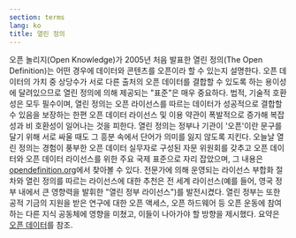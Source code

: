 ```yaml
---
section: terms
lang: ko
title: 열린 정의
---
```


오픈 놀리지(Open Knowledge)가 2005년 처음 발표한 열린 정의(The Open Definition)는 어떤 경우에 데이터와 콘텐츠를 오픈이라 할 수 있는지 설명한다. 오픈 데이터의 가치 중 상당수가 서로 다른 출처의 오픈 데이터를 결합할 수 있도록 하는 용이성에 달려있으므로 열린 정의에 의해 제공되는 "표준"은 매우 중요하다. 법적, 기술적 호환성은 모두 필수이며, 열린 정의는 오픈 라이선스를 따르는 데이터가 성공적으로 결합할 수 있음을 보장하는 한편 오픈 데이터 라이선스 및 이용 약관이 폭발적으로 증가해 복잡성과 비 호환성이 일어나는 것을 피한다. 열린 정의는 정부나 기관이 '오픈'이란 문구를 달기 위해 서로 싸울 때도 그 흥분 속에서 단어가 의미를 잃지 않도록 지킨다. 오늘날 열린 정의는 경험이 풍부한 오픈 데이터 실무자로 구성된 자문 위원회를 갖추고 오픈 데이터와 오픈 데이터 라이선스를 위한 주요 국제 표준으로 자리 잡았으며, 그 내용은 [opendefinition.org](http://opendefinition.org/)에서 찾아볼 수 있다. 전문가에 의해 운영되는 라이선스 부합화 절차와 열린 정의를 따르는 라이선스에 대한 추천은 전 세계 라이선스(예를 들어, 영국 정부 내에서 큰 영향력을 발휘한 "열린 정부 라이선스")를 발전시켰다. 열린 정부는 또한 공적 기금의 지원을 받은 연구에 대한 오픈 액세스, 오픈 하드웨어 등 오픈 운동에 참여하는 다른 지식 공동체에 영향을 미쳤고, 이들이 나아가야 할 방향을 제시했다. 요약은 [오픈 데이터](../open-data/)를 참조.
